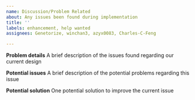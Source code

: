 ```yaml
---
name: Discussion/Problem Related
about: Any issues been found during implementation
title: ''
labels: enhancement, help wanted
assignees: Genetorize, winchan3, azyx0083, Charles-C-Feng

---
```


**Problem details**
A brief description of the issues found regarding our current design

**Potential issues**
A brief description of the potential problems regarding this issue

**Potential solution**
One potential solution to improve the current issue

